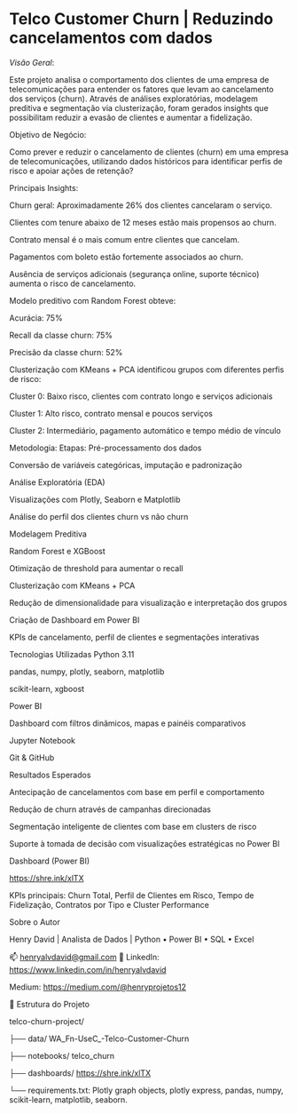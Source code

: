 
# Telco Customer Churn | Reduzindo cancelamentos com dados

*Visão Geral*:

Este projeto analisa o comportamento dos clientes de uma empresa de telecomunicações para entender os fatores que levam ao cancelamento dos serviços (churn). Através de análises exploratórias, modelagem preditiva e segmentação via clusterização, foram gerados insights que possibilitam reduzir a evasão de clientes e aumentar a fidelização.

Objetivo de Negócio:

Como prever e reduzir o cancelamento de clientes (churn) em uma empresa de telecomunicações, utilizando dados históricos para identificar perfis de risco e apoiar ações de retenção?

Principais Insights:

 Churn geral: Aproximadamente 26% dos clientes cancelaram o serviço.

 Clientes com tenure abaixo de 12 meses estão mais propensos ao churn.

 Contrato mensal é o mais comum entre clientes que cancelam.

Pagamentos com boleto estão fortemente associados ao churn.

 Ausência de serviços adicionais (segurança online, suporte técnico) aumenta o risco de cancelamento.

 Modelo preditivo com Random Forest obteve:

Acurácia: 75%

Recall da classe churn: 75%

Precisão da classe churn: 52%

 Clusterização com KMeans + PCA identificou grupos com diferentes perfis de risco:

Cluster 0: Baixo risco, clientes com contrato longo e serviços adicionais

Cluster 1: Alto risco, contrato mensal e poucos serviços

Cluster 2: Intermediário, pagamento automático e tempo médio de vínculo

 Metodologia:
 Etapas:
Pré-processamento dos dados

Conversão de variáveis categóricas, imputação e padronização

Análise Exploratória (EDA)

Visualizações com Plotly, Seaborn e Matplotlib

Análise do perfil dos clientes churn vs não churn

Modelagem Preditiva

Random Forest e XGBoost

Otimização de threshold para aumentar o recall

Clusterização com KMeans + PCA

Redução de dimensionalidade para visualização e interpretação dos grupos

Criação de Dashboard em Power BI

KPIs de cancelamento, perfil de clientes e segmentações interativas

 Tecnologias Utilizadas
Python 3.11

pandas, numpy, plotly, seaborn, matplotlib

scikit-learn, xgboost

Power BI

Dashboard com filtros dinâmicos, mapas e painéis comparativos

Jupyter Notebook

Git & GitHub

 Resultados Esperados

Antecipação de cancelamentos com base em perfil e comportamento

Redução de churn através de campanhas direcionadas

Segmentação inteligente de clientes com base em clusters de risco

Suporte à tomada de decisão com visualizações estratégicas no Power BI

 Dashboard (Power BI)


https://shre.ink/xlTX

KPIs principais: Churn Total, Perfil de Clientes em Risco, Tempo de Fidelização, Contratos por Tipo e Cluster Performance

 Sobre o Autor

Henry David |
Analista de Dados | Python • Power BI • SQL • Excel

📫 henryalvdavid@gmail.com
🔗 LinkedIn: https://www.linkedin.com/in/henryalvdavid

Medium: https://medium.com/@henryprojetos12

📂 Estrutura do Projeto


telco-churn-project/

├── data/    WA_Fn-UseC_-Telco-Customer-Churn              

├── notebooks/ telco_churn         

├── dashboards/        https://shre.ink/xlTX

└── requirements.txt:        Plotly graph objects, plotly express, pandas, numpy, scikit-learn, matplotlib, seaborn.

